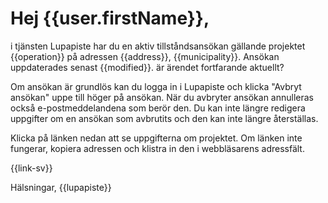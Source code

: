 # Hej {{user.firstName}},

i tj&auml;nsten Lupapiste har du en aktiv tillst&aring;ndsans&ouml;kan g&auml;llande projektet {{operation}} p&aring; adressen {{address}}, {{municipality}}. Ans&ouml;kan uppdaterades senast {{modified}}. &auml;r &auml;rendet fortfarande aktuellt? 

Om ans&ouml;kan &auml;r grundl&ouml;s kan du logga in i Lupapiste och klicka "Avbryt ans&ouml;kan" uppe till h&ouml;ger p&aring; ans&ouml;kan. N&auml;r du avbryter ans&ouml;kan annulleras ocks&aring; e-postmeddelandena som ber&ouml;r den. Du kan inte l&auml;ngre redigera uppgifter om en ans&ouml;kan som avbrutits och den kan inte l&auml;ngre &aring;terst&auml;llas.

Klicka p&aring; l&auml;nken nedan att se uppgifterna om projektet. Om l&auml;nken inte fungerar, kopiera adressen och klistra in den i webbl&auml;sarens adressf&auml;lt.

{{link-sv}}

H&auml;lsningar,
{{lupapiste}}
